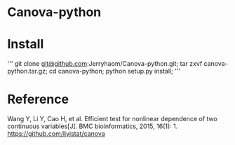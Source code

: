 # Canova-python

# Install 
'''
git clone git@github.com:Jerryhaom/Canova-python.git;
tar zxvf canova-python.tar.gz;
cd canova-python;
python setup.py install;
'''

# Reference

Wang Y, Li Y, Cao H, et al. Efficient test for nonlinear dependence of two continuous variables[J]. BMC bioinformatics, 2015, 16(1): 1. https://github.com/liyistat/canova
